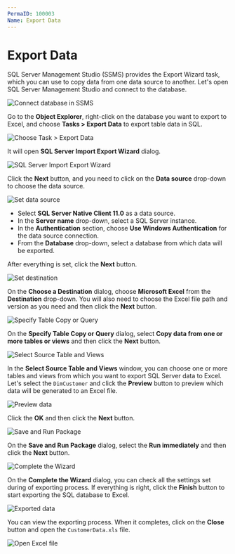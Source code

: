 ```yaml
---
PermaID: 100003
Name: Export Data
---
```


# Export Data

SQL Server Management Studio (SSMS) provides the Export Wizard task, which you can use to copy data from one data source to another. Let's open SQL Server Management Studio and connect to the database. 

<img src="images/export-data-1.png" alt="Connect database in SSMS">

Go to the **Object Explorer**, right-click on the database you want to export to Excel, and choose **Tasks > Export Data** to export table data in SQL.

<img src="images/export-data-2.png" alt="Choose Task > Export Data">

It will open **SQL Server Import Export Wizard** dialog.

<img src="images/export-data-3.png" alt="SQL Server Import Export Wizard">

Click the **Next** button, and you need to click on the **Data source** drop-down to choose the data source.

<img src="images/export-data-4.png" alt="Set data source">

 - Select **SQL Server Native Client 11.0** as a data source. 
 - In the **Server name** drop-down, select a SQL Server instance. 
 - In the **Authentication** section, choose **Use Windows Authentication** for the data source connection.
 - From the **Database** drop-down, select a database from which data will be exported.

After everything is set, click the **Next** button. 

<img src="images/export-data-5.png" alt="Set destination">

On the **Choose a Destination** dialog, choose **Microsoft Excel** from the **Destination** drop-down. You will also need to choose the Excel file path and version as you need and then click the **Next** button.

<img src="images/export-data-6.png" alt="Specify Table Copy or Query">

On the **Specify Table Copy or Query** dialog, select **Copy data from one or more tables or views** and then click the **Next** button.

<img src="images/export-data-7.png" alt="Select Source Table and Views">

In the **Select Source Table and Views** window, you can choose one or more tables and views from which you want to export SQL Server data to Excel. Let's select the `DimCustomer` and click the **Preview** button to preview which data will be generated to an Excel file. 

<img src="images/export-data-8.png" alt="Preview data">

Click the **OK** and then click the **Next** button.

<img src="images/export-data-9.png" alt="Save and Run Package"> 

On the **Save and Run Package** dialog, select the **Run immediately** and then click the **Next** button.

<img src="images/export-data-10.png" alt="Complete the Wizard"> 

On the **Complete the Wizard** dialog, you can check all the settings set during of exporting process. If everything is right, click the **Finish** button to start exporting the SQL database to Excel.

<img src="images/export-data-11.png" alt="Exported data"> 

You can view the exporting process. When it completes, click on the **Close** button and open the `CustomerData.xls` file.

<img src="images/export-data-12.png" alt="Open Excel file"> 
